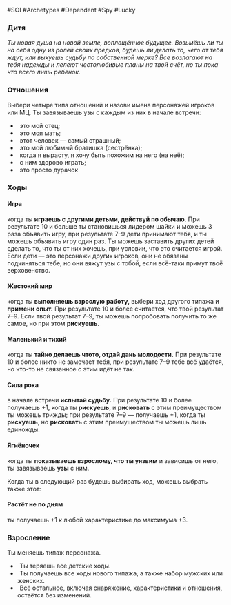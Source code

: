 #SOI #Archetypes #Dependent #Spy #Lucky 

### Дитя
*Ты новая душа на новой земле, воплощённое будущее. Возьмёшь ли ты на себя одну из ролей своих предков, будешь ли делать то, чего от тебя ждут, или выкуешь судьбу по собственной мерке? Все возлагают на тебя надежды и лелеют честолюбивые планы на твой счёт, но ты пока что всего лишь ребёнок.*

### Отношения 
Выбери четыре типа отношений и назови имена персонажей игроков или МЦ. Ты завязываешь узы с каждым из них в начале встречи: 

-   это мой отец; 
-   это моя мать; 
-   этот человек — самый страшный; 
-   это мой любимый братишка (сестрёнка); 
-   когда я вырасту, я хочу быть похожим на него (на неё); 
-   с ним здорово играть; 
-   это просто дурачок

### Ходы
#### Игра
когда ты **играешь с другими детьми, действуй по обычаю**. При результате 10 и больше ты становишься лидером шайки и можешь 3 раза объявить игру, при результате 7–9 дети принимают тебя, и ты можешь объявить игру один раз. Ты можешь заставить других детей сделать то, что ты от них хочешь, при условии, что это считается игрой. Если дети — это персонажи других игроков, они не обязаны подчиняться тебе, но они вяжут узы с тобой, если всё-таки примут твоё верховенство. 

#### Жестокий мир
когда ты **выполняешь взрослую работу,** выбери ход другого типажа и **примени опыт.** При результате 10 и более считается, что твой результат 7–9. Если твой результат 7–9, ты можешь попробовать получить то же самое, но при этом **рискуешь.** 

#### Маленький и тихий
когда ты **тайно делаешь чтото, отдай дань молодости.** При результате 10 и более никто не замечает тебя, при результате 7–9 тебе всё удаётся, но что-то не связанное с этим идёт не так.

#### Сила рока
в начале встречи **испытай судьбу.** При результате 10 и более получаешь +1, когда ты **рискуешь**, и **рисковать** с этим преимуществом ты можешь трижды; при результате 7–9 — получаешь +1, когда ты **рискуешь**, но **рисковать** с этим преимуществом ты можешь лишь единожды. 

#### Ягнёночек
когда ты **показываешь взрослому, что ты уязвим** и зависишь от него, ты завязываешь **узы** с ним. 

Когда ты в следующий раз будешь выбирать ход, можешь выбрать также этот:
#### Растёт не по дням
ты получаешь +1 к любой характеристике до максимума +3.


### Взросление 
Ты меняешь типаж персонажа. 
-   Ты теряешь все детские ходы. 
-   Ты получаешь все ходы нового типажа, а также набор мужских или женских. 
-   Всё остальное, включая снаряжение, характеристики и отношения, остаётся без изменений.